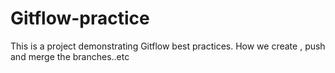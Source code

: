 # Gitflow-practice
This is a project demonstrating Gitflow best practices. How we create , push and merge the branches..etc
